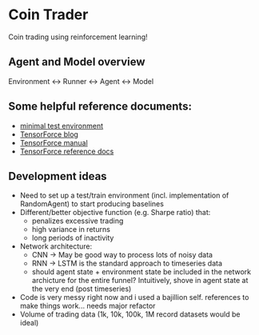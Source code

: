# Coin Trader
Coin trading using reinforcement learning!

## Agent and Model overview
Environment <-> Runner <-> Agent <-> Model

## Some helpful reference documents: 
- [minimal test environment](https://github.com/reinforceio/tensorforce/blob/master/tensorforce/environments/minimal_test.py)
- [TensorForce blog](https://reinforce.io/blog/introduction-to-tensorforce/)
- [TensorForce manual](https://media.readthedocs.org/pdf/tensorforce/latest/tensorforce.pdf)
- [TensorForce reference docs](http://tensorforce.readthedocs.io/en/latest/agents_models.html)

## Development ideas
- Need to set up a test/train environment (incl. implementation of RandomAgent) to start producing baselines
- Different/better objective function (e.g. Sharpe ratio) that:
  - penalizes excessive trading
  - high variance in returns
  - long periods of inactivity
- Network architecture:
  - CNN -> May be good way to process lots of noisy data
  - RNN -> LSTM is the standard approach to timeseries data
  - should agent state + environment state be included in the network archicture for the entire funnel? Intuitively, shove in agent state at the very end (post timeseries)
- Code is very messy right now and i used a bajillion self. references to make things work... needs major refactor
- Volume of trading data (1k, 10k, 100k, 1M record datasets would be ideal)
  
